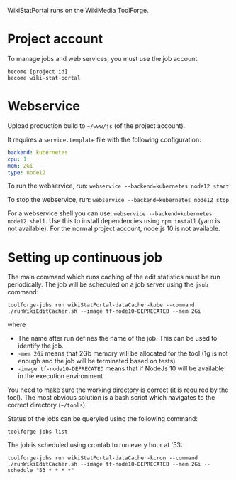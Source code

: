 WikiStatPortal runs on the WikiMedia ToolForge.

# Project account

To manage jobs and web services, you must use the job account:
```
become [project id]
become wiki-stat-portal
```

# Webservice
Upload production build to `~/www/js` (of the project account).

It requires a `service.template` file with the following configuration:
```yaml
backend: kubernetes
cpu: 1
mem: 2Gi
type: node12
```

To run the webservice, run: `webservice --backend=kubernetes node12 start`

To stop the webservice, run: `webservice --backend=kubernetes node12 stop`

For a webservice shell you can use: `webservice --backend=kubernetes node12 shell`.
Use this to install dependencies using `npm install` (yarn is not available). For the normal project account, node.js 10 is not available.

# Setting up continuous job
The main command which runs caching of the edit statistics must be run periodically. The job will be scheduled on a job server using the `jsub` command:

```
toolforge-jobs run wikiStatPortal-dataCacher-kube --command ./runWikiEditCacher.sh --image tf-node10-DEPRECATED --mem 2Gi
```
where
* The name after run defines the name of the job. This can be used to identify the job.
* `-mem 2Gi` means that 2Gb memory will be allocated for the tool (1g is not enough and the job will be terminated based on tests)
* `-image tf-node10-DEPRECATED` means that if NodeJs 10 will be available in the execution environment

You need to make sure the working directory is correct (it is required by the tool). The most obvious solution is a bash script which  navigates to the correct directory (`~/tools`).

Status of the jobs can be queryied using the following command:
```
toolforge-jobs list
```

The job is scheduled using crontab to run every hour at '53:
```
toolforge-jobs run wikiStatPortal-dataCacher-kcron --command ./runWikiEditCacher.sh --image tf-node10-DEPRECATED --mem 2Gi --schedule "53 * * * *"
```
